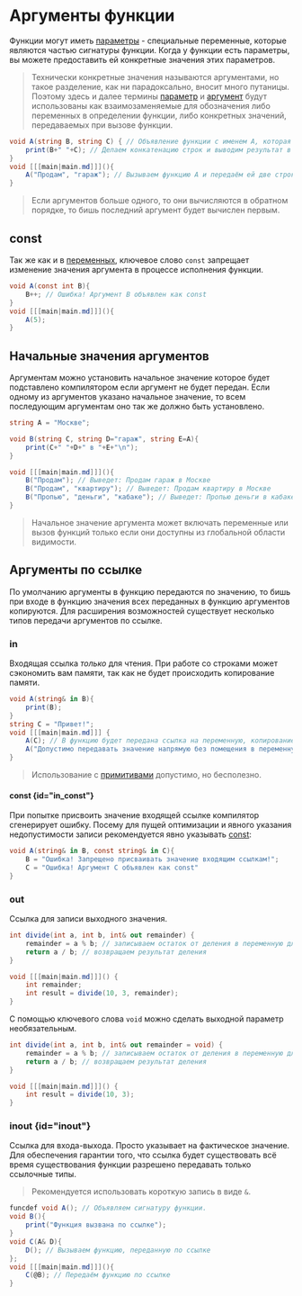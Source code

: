 <show-structure for="chapter,procedure" depth="3"/>

# Аргументы функции

Функции могут иметь [параметры](https://w.wiki/9pwD) - специальные переменные, которые являются частью сигнатуры
функции. Когда у функции есть параметры, вы можете предоставить ей конкретные значения этих параметров.

> Технически конкретные значения называются аргументами, но такое разделение, как ни парадоксально, вносит много
> путаницы.
> Поэтому здесь и далее термины [параметр](https://w.wiki/9vig) и [аргумент](https://w.wiki/8NLF) будут использованы как
> взаимозаменяемые для обозначения либо переменных в определении функции, либо конкретных
> значений, передаваемых при вызове функции.

```C#
void A(string B, string C) { // Объявление функции с именем A, которая принимает две строки B и C
    print(B+" "+C); // Делаем конкатенацию строк и выводим результат в консоль
}
void [[[main|main.md]]](){
    A("Продам", "гараж"); // Вызываем функцию A и передаём ей две строки аргументами
}
```

> Если аргументов больше одного, то они вычисляются в обратном порядке, то бишь последний аргумент будет вычислен
> первым.

## const

Так же как и в [переменных](variable.md#const), ключевое слово `const` запрещает
изменение значения аргумента в процессе исполнения функции.

```C#
void A(const int B){
    B++; // Ошибка! Аргумент B объявлен как const
}
void [[[main|main.md]]](){
    A(5);
}
```

## Начальные значения аргументов

Аргументам можно установить начальное значение которое будет подставлено компилятором если аргумент не будет передан.
Если одному из аргументов указано начальное значение, то всем последующим аргументам оно так же должно быть установлено.

```C#
string A = "Москве";

void B(string C, string D="гараж", string E=A){
    print(C+" "+D+" в "+E+"\n");
}

void [[[main|main.md]]](){
    B("Продам"); // Выведет: Продам гараж в Москве
    B("Продам", "квартиру"); // Выведет: Продам квартиру в Москве
    B("Пропью", "деньги", "кабаке"); // Выведет: Пропью деньги в кабаке
}
```

> Начальное значение аргумента может включать переменные или вызов функций только если они доступны из глобальной
> области видимости.

## Аргументы по ссылке

По умолчанию аргументы в функцию передаются по значению, то бишь при входе в функцию значения всех переданных в функцию
аргументов копируются. Для расширения возможностей существует несколько типов передачи аргументов по ссылке.

### in

Входящая ссылка _только_ для чтения. При работе со строками может сэкономить вам памяти, так как не будет происходить
копирование памяти.

```C#
void A(string& in B){
    print(B);
}
string C = "Привет!";
void [[[main|main.md]]] {
    A(C); // В функцию будет передана ссылка на переменную, копирование памяти не произойдёт.
    A("Допустимо передавать значение напрямую без помещения в переменную");
}
```

> Использование с [примитивами](data-types.md#primitive) допустимо, но бесполезно.

#### const {id="in_const"}

При попытке присвоить значение входящей ссылке компилятор сгенерирует ошибку. Посему для пущей оптимизации и явного
указания недопустимости записи рекомендуется явно указывать [const](https://xgm.guru/p/ij/angelscript-function#const):

```C#
void A(string& in B, const string& in C){
    B = "Ошибка! Запрещено присваивать значение входящим ссылкам!";
    C = "Ошибка! Аргумент C объявлен как const"
}
```

### out

Ссылка для записи выходного значения.

```C#
int divide(int a, int b, int& out remainder) {
    remainder = a % b; // записываем остаток от деления в переменную для выхода
    return a / b; // возвращаем результат деления
}

void [[[main|main.md]]]() {
    int remainder;
    int result = divide(10, 3, remainder);
}
```

С помощью ключевого слова `void` можно сделать выходной параметр необязательным.

```C#
int divide(int a, int b, int& out remainder = void) {
    remainder = a % b; // записываем остаток от деления в переменную для выхода
    return a / b; // возвращаем результат деления
}

void [[[main|main.md]]]() {
    int result = divide(10, 3);
}
```

### inout {id="inout"}

Ссылка для входа-выхода. Просто указывает на фактическое значение. Для обеспечения гарантии того, что ссылка будет
существовать всё время существования функции разрешено передавать только ссылочные типы.

> Рекомендуется использовать короткую запись в виде `&`.

```C#
funcdef void A(); // Объявляем сигнатуру функции.
void B(){
    print("Функция вызвана по ссылке");
}
void C(A& D){
    D(); // Вызываем функцию, переданную по ссылке
};
void [[[main|main.md]]](){
    C(@B); // Передаём функцию по ссылке
}
```